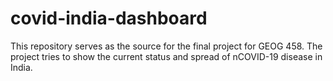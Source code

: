 # covid-india-dashboard
This repository serves as the source for the final project for GEOG 458. The project tries to show the current status and spread of nCOVID-19 disease in India.
